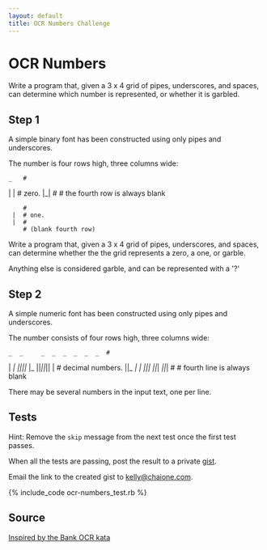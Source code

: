 ```yaml
---
layout: default
title: OCR Numbers Challenge
---
```

# OCR Numbers

Write a program that, given a 3 x 4 grid of pipes, underscores, and spaces, can determine which number is represented, or whether it is garbled.

## Step 1

A simple binary font has been constructed using only pipes and underscores.

The number is four rows high, three columns wide:

    _   #
   | |  # zero.
   |_|  #
        # the fourth row is always blank

        #
     |  # one.
     |  #
        # (blank fourth row)

Write a program that, given a 3 x 4 grid of pipes, underscores, and spaces,
can determine whether the the grid represents a zero, a one, or garble.

Anything else is considered garble, and can be represented with a '?'

## Step 2

A simple numeric font has been constructed using only pipes and underscores.

The number consists of four rows high, three columns wide:

    _  _     _  _  _  _  _  _  #
  | _| _||_||_ |_   ||_||_|| | # decimal numbers.
  ||_  _|  | _||_|  ||_| _||_| #
                               # fourth line is always blank

There may be several numbers in the input text, one per line.

## Tests

Hint: Remove the `skip` message from the next test once the first test passes.

When all the tests are passing, post the result to a private [gist](http://gist.github.com).

Email the link to the created gist to [kelly@chaione.com](mailto://kelly@chaione.com).

{% include_code ocr-numbers_test.rb %}

## Source
[Inspired by the Bank OCR kata](http://codingdojo.org/cgi-bin/wiki.pl?KataBankOCR)

